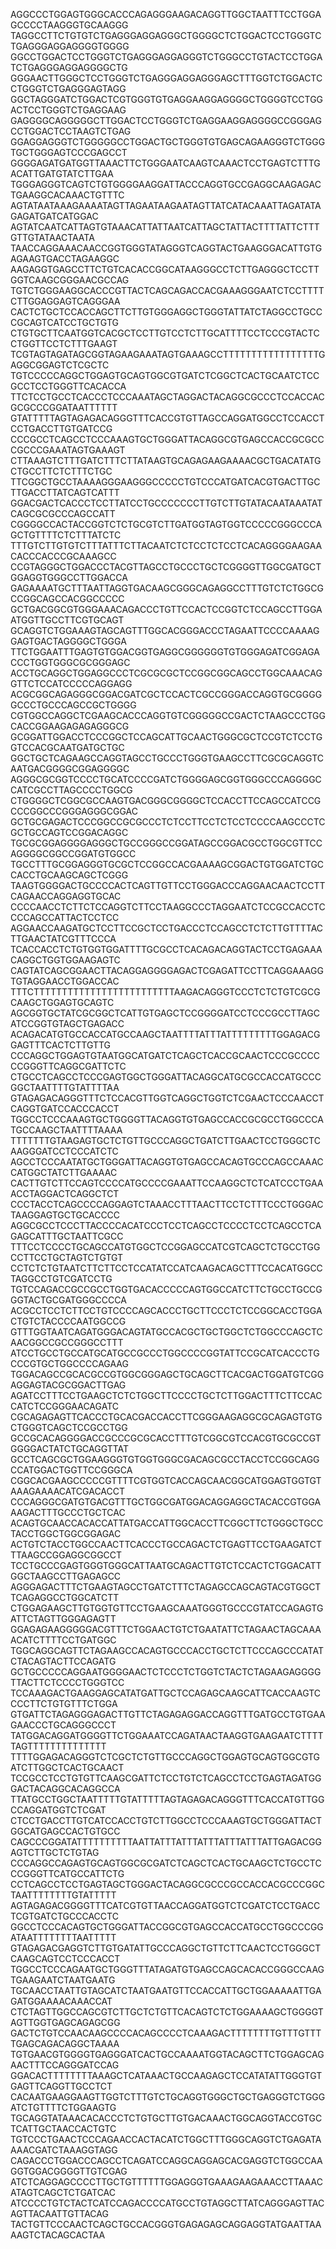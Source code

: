 AGGCCCTGGAGTGGGCACCCAGAGGGAAGACAGGTTGGCTAATTTCCTGGAGCCCCTAAGGGTGCAAGGG
TAGGCCTTCTGTGTCTGAGGGAGGAGGGCTGGGGCTCTGGACTCCTGGGTCTGAGGGAGGAGGGGTGGGG
GGCCTGGACTCCTGGGTCTGAGGGAGGAGGGTCTGGGCCTGTACTCCTGGATCTGAGGGAGGAGGGGCTG
GGGAACTTGGGCTCCTGGGTCTGAGGGAGGAGGGAGCTTTGGTCTGGACTCCTGGGTCTGAGGGAGTAGG
GGCTAGGGATCTGGACTCGTGGGTGTGAGGAAGGAGGGGCTGGGGTCCTGGACTCCTGGGTCTGAGGAAG
GAGGGGCAGGGGGCTTGGACTCCTGGGTCTGAGGAAGGAGGGGCCGGGAGCCTGGACTCCTAAGTCTGAG
GGAGGAGGGTCTGGGGGCCTGGACTGCTGGGTGTGAGCAGAAGGGTCTGGGTGCTGGGAGTCCCGAGCCT
GGGGAGATGATGGTTAAACTTCTGGGAATCAAGTCAAACTCCTGAGTCTTTGACATTGATGTATCTTGAA
TGGGAGGGTCAGTCTGTGGGGAAGGATTACCCAGGTGCCGAGGCAAGAGACTGAAGGCACAAACTGTTTC
AGTATAATAAAGAAAATAGTTAGAATAAGAATAGTTATCATACAAATTAGATATAGAGATGATCATGGAC
AGTATCAATCATTAGTGTAAACATTATTAATCATTAGCTATTACTTTTATTCTTTGTTGTATAACTAATA
TAACCAGGAAACAACCGGTGGGTATAGGGTCAGGTACTGAAGGGACATTGTGAGAAGTGACCTAGAAGGC
AAGAGGTGAGCCTTCTGTCACACCGGCATAAGGGCCTCTTGAGGGCTCCTTGGTCAAGCGGGAACGCCAG
TGTCTGGGAAGGCACCCGTTACTCAGCAGACCACGAAAGGGAATCTCCTTTTCTTGGAGGAGTCAGGGAA
CACTCTGCTCCACCAGCTTCTTGTGGGAGGCTGGGTATTATCTAGGCCTGCCCGCAGTCATCCTGCTGTG
CTGTGCTTCAATGGTCACGCTCCTTGTCCTCTTGCATTTTCCTCCCGTACTCCTGGTTCCTCTTTGAAGT
TCGTAGTAGATAGCGGTAGAAGAAATAGTGAAAGCCTTTTTTTTTTTTTTTTTGAGGCGGAGTCTCGCTC
TGTCCCCCAGGCTGGAGTGCAGTGGCGTGATCTCGGCTCACTGCAATCTCCGCCTCCTGGGTTCACACCA
TTCTCCTGCCTCACCCTCCCAAATAGCTAGGACTACAGGCGCCCTCCACCACGCGCCCGGATAATTTTTT
GTATTTTTAGTAGAGACAGGGTTTCACCGTGTTAGCCAGGATGGCCTCCACCTCCTGACCTTGTGATCCG
CCCGCCTCAGCCTCCCAAAGTGCTGGGATTACAGGCGTGAGCCACCGCGCCCGCCCGAAATAGTGAAAGT
CTTAAAGTCTTTGATCTTTCTTATAAGTGCAGAGAAGAAAACGCTGACATATGCTGCCTTCTCTTTCTGC
TTCGGCTGCCTAAAAGGGAAGGGCCCCCTGTCCCATGATCACGTGACTTGCTTGACCTTATCAGTCATTT
GGACGACTCACCCTCCTTATCCTGCCCCCCCTTGTCTTGTATACAATAAATATCAGCGCGCCCAGCCATT
CGGGGCCACTACCGGTCTCTGCGTCTTGATGGTAGTGGTCCCCCGGGCCCAGCTGTTTTCTCTTTATCTC
TTTGTCTTGTGTCTTTATTTCTTACAATCTCTCCTCTCCTCACAGGGGAAGAACACCCACCCGCAAAGCC
CCGTAGGGCTGGACCCTACGTTAGCCTGCCCTGCTCGGGGTTGGCGATGCTGGAGGTGGGCCTTGGACCA
GAGAAAATGCTTTAATTAGGTGACAAGCGGGCAGAGGCCTTTGTCTCTGGCGCCGGCAGCCACGGCCCCC
GCTGACGGCGTGGGAAACAGACCCTGTTCCACTCCGGTCTCCAGCCTTGGAATGGTTGCCTTCGTGCAGT
GCAGGTCTGGAAAGTAGCAGTTTGGCACGGGACCCTAGAATTCCCCAAAAGGAGTGACTAGGGGCTGGGA
TTCTGGAATTTGAGTGTGGACGGTGAGGCGGGGGGTGTGGGAGATCGGAGACCCTGGTGGGCGCGGGAGC
ACCTGCAGGCTGGAGGCCCTCGCGCGCTCCGGCGGCAGCCTGGCAAACAGGTTCTCCATCCCCCAGGAGG
ACGCGGCAGAGGGCGGACGATCGCTCCACTCGCCGGGACCAGGTGCGGGGGCCCTGCCCAGCCGCTGGGG
CGTGGCCAGGCTCGAAGCACCCAGGTGTCGGGGGCCGACTCTAAGCCCTGGCACCGGAAGAGAGAGGGCG
GCGGATTGGACCTCCCGGCTCCAGCATTGCAACTGGGCGCTCCGTCTCCTGGTCCACGCAATGATGCTGC
GGCTGCTCAGAAGCCAGGTAGCCTGCCCTGGGTGAAGCCTTCGCGCAGGTCAATGACGGGGCGGAGGGGC
AGGGCGCGGTCCCCTGCATCCCCGATCTGGGGAGCGGTGGGCCCAGGGGCCATCGCCTTAGCCCCTGGCG
CTGGGGCTCGGCGCCAAGTGACGGGCGGGGCTCCACCTTCCAGCCATCCGCCCGGCCCGGGAGGGCGGAC
GCTGCGAGACTCCCGGCCGCGCCCTCTCCTTCCTCTCCTCCCCAAGCCCTCGCTGCCAGTCCGGACAGGC
TGCGCGGAGGGGAGGGCTGCCGGGCCGGATAGCCGGACGCCTGGCGTTCCAGGGGCGGCCGGATGTGGCC
TGCCTTTGCGGAGGGTGCGCTCCGGCCACGAAAAGCGGACTGTGGATCTGCCACCTGCAAGCAGCTCGGG
TAAGTGGGGACTGCCCCACTCAGTTGTTCCTGGGACCCAGGAACAACTCCTTCAGAACCAGGAGGTGCAC
CCCCAACCTCTTCTCCAGGTCTTCCTAAGGCCCTAGGAATCTCCGCCACCTCCCCAGCCATTACTCCTCC
AGGAACCAAGATGCTCCTTCCGCTCCTGACCCTCCAGCCTCTCTTGTTTTACTTGAACTATCGTTTCCCA
TCACCACCTCTGTGGTGGATTTTGCGCCTCACAGACAGGTACTCCTGAGAAACAGGCTGGTGGAAGAGTC
CAGTATCAGCGGAACTTACAGGAGGGGAGACTCGAGATTCCTTCAGGAAAGGTGTAGGAACCTGGACCAC
TTTCTTTTTTTTTTTTTTTTTTTTTTTTTAAGACAGGGTCCCTCTCTGTCGCGCAAGCTGGAGTGCAGTC
AGCGGTGCTATCGCGGCTCATTGTGAGCTCCGGGGATCCTCCCGCCTTAGCATCCGGTGTAGCTGAGACC
ACAGACATGTGCCACCATGCCAAGCTAATTTTATTTATTTTTTTTTGGAGACGGAGTTTCACTCTTGTTG
CCCAGGCTGGAGTGTAATGGCATGATCTCAGCTCACCGCAACTCCCGCCCCCCGGGTTCAGGCGATTCTC
CTGCCTCAGCCTCCCGAGTGGCTGGGATTACAGGCATGCGCCACCATGCCCGGCTAATTTTGTATTTTAA
GTAGAGACAGGGTTTCTCCACGTTGGTCAGGCTGGTCTCGAACTCCCAACCTCAGGTGATCCACCCACCT
TGGCCTCCCAAAGTGCTGGGGTTACAGGTGTGAGCCACCGCGCCTGGCCCATGCCAAGCTAATTTTAAAA
TTTTTTTGTAAGAGTGCTCTGTTGCCCAGGCTGATCTTGAACTCCTGGGCTCAAGGGATCCTCCCATCTC
AGCCTCCCAATATGCTGGGATTACAGGTGTGAGCCACAGTGCCCAGCCAAACCATGGCTATCTTGAAAAC
CACTTGTCTTCCAGTCCCCATGCCCCGAAATTCCAAGGCTCTCATCCCTGAAACCTAGGACTCAGGCTCT
CCCTACCTCAGCCCCAGGAGTCTAAACCTTTAACTTCCTCTTTCCCTGGGACTAAGGAGTGCTGCACCCC
AGGCGCCTCCCTTACCCCACATCCCTCCTCAGCCTCCCCTCCTCAGCCTCAGAGCATTTGCTAATTCGCC
TTTCCTCCCCTGCAGCCATGTGGCTCCGGAGCCATCGTCAGCTCTGCCTGGCCTTCCTGCTAGTCTGTGT
CCTCTCTGTAATCTTCTTCCTCCATATCCATCAAGACAGCTTTCCACATGGCCTAGGCCTGTCGATCCTG
TGTCCAGACCGCCGCCTGGTGACACCCCCAGTGGCCATCTTCTGCCTGCCGGGTACTGCGATGGGCCCCA
ACGCCTCCTCTTCCTGTCCCCAGCACCCTGCTTCCCTCTCCGGCACCTGGACTGTCTACCCCAATGGCCG
GTTTGGTAATCAGATGGGACAGTATGCCACGCTGCTGGCTCTGGCCCAGCTCAACGGCCGCCGGGCCTTT
ATCCTGCCTGCCATGCATGCCGCCCTGGCCCCGGTATTCCGCATCACCCTGCCCGTGCTGGCCCCAGAAG
TGGACAGCCGCACGCCGTGGCGGGAGCTGCAGCTTCACGACTGGATGTCGGAGGAGTACGCGGACTTGAG
AGATCCTTTCCTGAAGCTCTCTGGCTTCCCCTGCTCTTGGACTTTCTTCCACCATCTCCGGGAACAGATC
CGCAGAGAGTTCACCCTGCACGACCACCTTCGGGAAGAGGCGCAGAGTGTGCTGGGTCAGCTCCGCCTGG
GCCGCACAGGGGACCGCCCGCGCACCTTTGTCGGCGTCCACGTGCGCCGTGGGGACTATCTGCAGGTTAT
GCCTCAGCGCTGGAAGGGTGTGGTGGGCGACAGCGCCTACCTCCGGCAGGCCATGGACTGGTTCCGGGCA
CGGCACGAAGCCCCCGTTTTCGTGGTCACCAGCAACGGCATGGAGTGGTGTAAAGAAAACATCGACACCT
CCCAGGGCGATGTGACGTTTGCTGGCGATGGACAGGAGGCTACACCGTGGAAAGACTTTGCCCTGCTCAC
ACAGTGCAACCACACCATTATGACCATTGGCACCTTCGGCTTCTGGGCTGCCTACCTGGCTGGCGGAGAC
ACTGTCTACCTGGCCAACTTCACCCTGCCAGACTCTGAGTTCCTGAAGATCTTTAAGCCGGAGGCGGCCT
TCCTGCCCGAGTGGGTGGGCATTAATGCAGACTTGTCTCCACTCTGGACATTGGCTAAGCCTTGAGAGCC
AGGGAGACTTTCTGAAGTAGCCTGATCTTTCTAGAGCCAGCAGTACGTGGCTTCAGAGGCCTGGCATCTT
CTGGAGAAGCTTGTGGTGTTCCTGAAGCAAATGGGTGCCCGTATCCAGAGTGATTCTAGTTGGGAGAGTT
GGAGAGAAGGGGGACGTTTCTGGAACTGTCTGAATATTCTAGAACTAGCAAAACATCTTTTCCTGATGGC
TGGCAGGCAGTTCTAGAAGCCACAGTGCCCACCTGCTCTTCCCAGCCCATATCTACAGTACTTCCAGATG
GCTGCCCCCAGGAATGGGGAACTCTCCCTCTGGTCTACTCTAGAAGAGGGGTTACTTCTCCCCTGGGTCC
TCCAAAGACTGAAGGAGCATATGATTGCTCCAGAGCAAGCATTCACCAAGTCCCCTTCTGTGTTTCTGGA
GTGATTCTAGAGGGAGACTTGTTCTAGAGAGGACCAGGTTTGATGCCTGTGAAGAACCCTGCAGGGCCCT
TATGGACAGGATGGGGTTCTGGAAATCCAGATAACTAAGGTGAAGAATCTTTTTAGTTTTTTTTTTTTTT
TTTTGGAGACAGGGTCTCGCTCTGTTGCCCAGGCTGGAGTGCAGTGGCGTGATCTTGGCTCACTGCAACT
TCCGCCTCCTGTGTTCAAGCGATTCTCCTGTCTCAGCCTCCTGAGTAGATGGGACTACAGGCACAGGCCA
TTATGCCTGGCTAATTTTTGTATTTTTAGTAGAGACAGGGTTTCACCATGTTGGCCAGGATGGTCTCGAT
CTCCTGACCTTGTCATCCACCTGTCTTGGCCTCCCAAAGTGCTGGGATTACTGGCATGAGCCACTGTGCC
CAGCCCGGATATTTTTTTTTTAATTATTTATTTATTTATTTATTTATTGAGACGGAGTCTTGCTCTGTAG
CCCAGGCCAGAGTGCAGTGGCGCGATCTCAGCTCACTGCAAGCTCTGCCTCCCGGGTTCATGCCATTCTG
CCTCAGCCTCCTGAGTAGCTGGGACTACAGGCGCCCGCCACCACGCCCGGCTAATTTTTTTTGTATTTTT
AGTAGAGACGGGGTTTCATCGTGTTAACCAGGATGGTCTCGATCTCCTGACCTCGTGATCTGCCCACCTC
GGCCTCCCACAGTGCTGGGATTACCGGCGTGAGCCACCATGCCTGGCCCGGATAATTTTTTTTAATTTTT
GTAGAGACGAGGTCTTGTGATATTGCCCAGGCTGTTCTTCAACTCCTGGGCTCAAGCAGTCCTCCCACCT
TGGCCTCCCAGAATGCTGGGTTTATAGATGTGAGCCAGCACACCGGGCCAAGTGAAGAATCTAATGAATG
TGCAACCTAATTGTAGCATCTAATGAATGTTCCACCATTGCTGGAAAAATTGAGATGGAAAACAAACCAT
CTCTAGTTGGCCAGCGTCTTGCTCTGTTCACAGTCTCTGGAAAAGCTGGGGTAGTTGGTGAGCAGAGCGG
GACTCTGTCCAACAAGCCCCACAGCCCCTCAAAGACTTTTTTTTGTTTGTTTTGAGCAGACAGGCTAAAA
TGTGAACGTGGGGTGAGGGATCACTGCCAAAATGGTACAGCTTCTGGAGCAGAACTTTCCAGGGATCCAG
GGACACTTTTTTTTAAAGCTCATAAACTGCCAAGAGCTCCATATATTGGGTGTGAGTTCAGGTTGCCTCT
CACAATGAAGGAAGTTGGTCTTTGTCTGCAGGTGGGCTGCTGAGGGTCTGGGATCTGTTTTCTGGAAGTG
TGCAGGTATAAACACACCCTCTGTGCTTGTGACAAACTGGCAGGTACCGTGCTCATTGCTAACCACTGTC
TGTCCCTGAACTCCCAGAACCACTACATCTGGCTTTGGGCAGGTCTGAGATAAAACGATCTAAAGGTAGG
CAGACCCTGGACCCAGCCTCAGATCCAGGCAGGAGCACGAGGTCTGGCCAAGGTGGACGGGGTTGTCGAG
ATCTCAGGAGCCCCTTGCTGTTTTTTGGAGGGTGAAAGAAGAAACCTTAAACATAGTCAGCTCTGATCAC
ATCCCCTGTCTACTCATCCAGACCCCATGCCTGTAGGCTTATCAGGGAGTTACAGTTACAATTGTTACAG
TACTGTTCCCAACTCAGCTGCCACGGGTGAGAGAGCAGGAGGTATGAATTAAAAGTCTACAGCACTAA